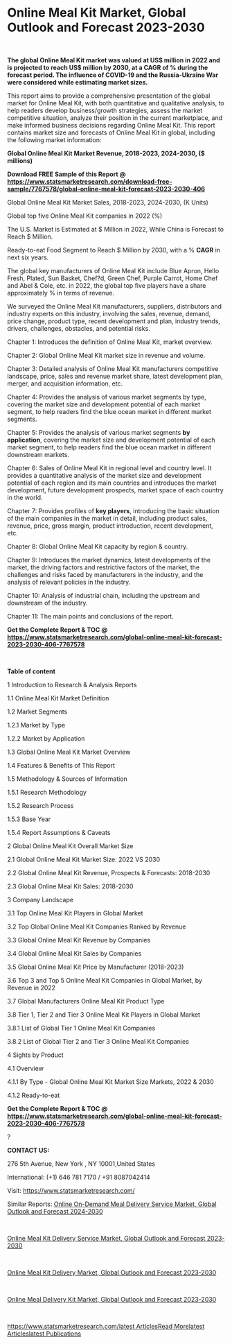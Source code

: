 <h1>Online Meal Kit Market, Global Outlook and Forecast 2023-2030</h1><br/><p><strong>The global Online Meal Kit market was valued at US$ million in 2022 and is projected to reach US$ million by 2030, at a <strong>CAGR</strong> of % during the forecast period. The influence of COVID-19 and the Russia-Ukraine War were considered while estimating market sizes.</strong></p>
 
 
 
 <p>This report aims to provide a comprehensive presentation of the global market for Online Meal Kit, with both quantitative and qualitative analysis, to help readers develop business/growth strategies, assess the market competitive situation, analyze their position in the current marketplace, and make informed business decisions regarding Online Meal Kit. This report contains market size and forecasts of Online Meal Kit in global, including the following market information:</p>
 
 
 
 <p><strong>Global Online Meal Kit Market Revenue, 2018-2023, 2024-2030, ($ millions)</strong></p>
 
 
 
 <p><strong>Download FREE Sample of this Report @ <a href="https://www.statsmarketresearch.com/download-free-sample/7767578/global-online-meal-kit-forecast-2023-2030-406">https://www.statsmarketresearch.com/download-free-sample/7767578/global-online-meal-kit-forecast-2023-2030-406</a></strong></p>
 
 
 
 <p>Global Online Meal Kit Market Sales, 2018-2023, 2024-2030, (K Units)</p>
 
 
 
 <p>Global top five Online Meal Kit companies in 2022 (%)</p>
 
 
 
 <p>The U.S. Market is Estimated at $ Million in 2022, While China is Forecast to Reach $ Million.</p>
 
 
 
 <p>Ready-to-eat Food Segment to Reach $ Million by 2030, with a % <strong>CAGR</strong> in next six years.</p>
 
 
 
 <p>The global key manufacturers of Online Meal Kit include Blue Apron, Hello Fresh, Plated, Sun Basket, Chef?d, Green Chef, Purple Carrot, Home Chef and Abel & Cole, etc. in 2022, the global top five players have a share approximately % in terms of revenue.</p>
 
 
 
 <p>We surveyed the Online Meal Kit manufacturers, suppliers, distributors and industry experts on this industry, involving the sales, revenue, demand, price change, product type, recent development and plan, industry trends, drivers, challenges, obstacles, and potential risks.</p>
 
 
 
 <p>Chapter 1: Introduces the definition of Online Meal Kit, market overview.</p>
 
 
 
 <p>Chapter 2: Global Online Meal Kit market size in revenue and volume.</p>
 
 
 
 <p>Chapter 3: Detailed analysis of Online Meal Kit manufacturers competitive landscape, price, sales and revenue market share, latest development plan, merger, and acquisition information, etc.</p>
 
 
 
 <p>Chapter 4: Provides the analysis of various market segments by type, covering the market size and development potential of each market segment, to help readers find the blue ocean market in different market segments.</p>
 
 
 
 <p>Chapter 5: Provides the analysis of various market segments <strong>by application</strong>, covering the market size and development potential of each market segment, to help readers find the blue ocean market in different downstream markets.</p>
 
 
 
 <p>Chapter 6: Sales of Online Meal Kit in regional level and country level. It provides a quantitative analysis of the market size and development potential of each region and its main countries and introduces the market development, future development prospects, market space of each country in the world.</p>
 
 
 
 <p>Chapter 7: Provides profiles of <strong>key players</strong>, introducing the basic situation of the main companies in the market in detail, including product sales, revenue, price, gross margin, product introduction, recent development, etc.</p>
 
 
 
 <p>Chapter 8: Global Online Meal Kit capacity by region & country.</p>
 
 
 
 <p>Chapter 9: Introduces the market dynamics, latest developments of the market, the driving factors and restrictive factors of the market, the challenges and risks faced by manufacturers in the industry, and the analysis of relevant policies in the industry.</p>
 
 
 
 <p>Chapter 10: Analysis of industrial chain, including the upstream and downstream of the industry.</p>
 
 
 
 <p>Chapter 11: The main points and conclusions of the report.</p>
 
 
 
 <div><b>Get the Complete Report & TOC @ <a href="https://www.statsmarketresearch.com/global-online-meal-kit-forecast-2023-2030-406-7767578">https://www.statsmarketresearch.com/global-online-meal-kit-forecast-2023-2030-406-7767578</a></b></div>
 
 
 
 <p><br />
 
 <b>Table of content</b></p>
 
 
 
 <p>1 Introduction to Research & Analysis Reports<br />
 
 1.1 Online Meal Kit Market Definition<br />
 
 1.2 Market Segments<br />
 
 1.2.1 Market by Type<br />
 
 1.2.2 Market by Application<br />
 
 1.3 Global Online Meal Kit Market Overview<br />
 
 1.4 Features & Benefits of This Report<br />
 
 1.5 Methodology & Sources of Information<br />
 
 1.5.1 Research Methodology<br />
 
 1.5.2 Research Process<br />
 
 1.5.3 Base Year<br />
 
 1.5.4 Report Assumptions & Caveats<br />
 
 2 Global Online Meal Kit Overall Market Size<br />
 
 2.1 Global Online Meal Kit Market Size: 2022 VS 2030<br />
 
 2.2 Global Online Meal Kit Revenue, Prospects & Forecasts: 2018-2030<br />
 
 2.3 Global Online Meal Kit Sales: 2018-2030<br />
 
 3 Company Landscape<br />
 
 3.1 Top Online Meal Kit Players in Global Market<br />
 
 3.2 Top Global Online Meal Kit Companies Ranked by Revenue<br />
 
 3.3 Global Online Meal Kit Revenue by Companies<br />
 
 3.4 Global Online Meal Kit Sales by Companies<br />
 
 3.5 Global Online Meal Kit Price by Manufacturer (2018-2023)<br />
 
 3.6 Top 3 and Top 5 Online Meal Kit Companies in Global Market, by Revenue in 2022<br />
 
 3.7 Global Manufacturers Online Meal Kit Product Type<br />
 
 3.8 Tier 1, Tier 2 and Tier 3 Online Meal Kit Players in Global Market<br />
 
 3.8.1 List of Global Tier 1 Online Meal Kit Companies<br />
 
 3.8.2 List of Global Tier 2 and Tier 3 Online Meal Kit Companies<br />
 
 4 Sights by Product<br />
 
 4.1 Overview<br />
 
 4.1.1 By Type - Global Online Meal Kit Market Size Markets, 2022 & 2030<br />
 
 4.1.2 Ready-to-eat</p>
 
 
 
 <div><b>Get the Complete Report & TOC @ <a href="https://www.statsmarketresearch.com/global-online-meal-kit-forecast-2023-2030-406-7767578">https://www.statsmarketresearch.com/global-online-meal-kit-forecast-2023-2030-406-7767578</a></b></div>
 
 
 
 <p>? </p>
 
 
 
 <p><b>CONTACT US:</b><br />
 
 276 5th Avenue, New York , NY 10001,United States<br />
 
 International: (+1) 646 781 7170 / +91 8087042414<br />
 
 Visit: <a href="https://www.statsmarketresearch.com/">https://www.statsmarketresearch.com/</a><br />
 
 Similar Reports: <a href="https://www.statsmarketresearch.com/global-online-meal-kit-forecast-2023-2030-406-7767578">Online On-Demand Meal Delivery Service Market, Global Outlook and Forecast 2024-2030</a><br />
 
 <br />
 
 <a href="https://www.statsmarketresearch.com/global-online-meal-kit-forecast-2023-2030-406-7767578">Online Meal Kit Delivery Service Market, Global Outlook and Forecast 2023-2030</a><br />
 
 <br />
 
 <a href="https://www.statsmarketresearch.com/global-online-meal-kit-forecast-2023-2030-406-7767578">Online Meal Kit Delivery Market, Global Outlook and Forecast 2023-2030</a><br />
 
 <br />
 
 <a href="https://www.statsmarketresearch.com/global-online-meal-kit-forecast-2023-2030-406-7767578">Online Meal Delivery Kit Market, Global Outlook and Forecast 2023-2030</a><br />
 
 <br />
 
 <a href="https://gyeongbokgung.com">https://www.statsmarketresearch.com/</a><a href="https://hallyeomaritime.com">latest Articles</a><a href="https://jingwansa.com">Read More</a><a href="https://nguoiviet.jp/">latest Articles</a><a href="https://www.intelmarketresearch.com/">latest Publications</a></p>
